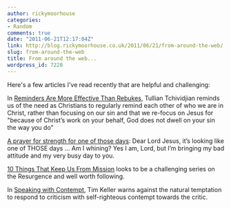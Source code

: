 ```yaml
---
author: rickymoorhouse
categories:
- Random
comments: true
date: "2011-06-21T12:17:04Z"
link: http://blog.rickymoorhouse.co.uk/2011/06/21/from-around-the-web/
slug: from-around-the-web
title: From around the web...
wordpress_id: 7228
---
```


Here's a few articles I've read recently that are helpful and challenging:

In [Reminders Are More Effective Than Rebukes](http://thegospelcoalition.org/blogs/tullian/2011/02/14/reminders-are-more-effective-than-rebukes/), Tullian Tchividjian reminds us of the need as Christians to regularly remind each other of who we are in Christ, rather than focusing on our sin and that we re-focus on Jesus for "because of Christ’s work on your behalf, God does not dwell on your sin the way you do"

[A prayer for strength for one of those days](http://thegospelcoalition.org/blogs/scottysmith/2011/06/16/a-prayer-for-strength-for-one-of-those-days/): Dear Lord Jesus, it’s looking like one of THOSE days ... Am I whining? Yes I am, Lord, but I’m bringing my bad attitude and my very busy day to you.

[10 Things That Keep Us From Mission](http://theresurgence.com/2011/06/13/10-things-that-keep-us-from-mission) looks to be a challenging series on the Resurgence and well worth following.

In [Speaking with Contempt](http://redeemercitytocity.com/blog/view.jsp?Blog_param=361), Tim Keller warns against the natural temptation to respond to criticism with self-righteous contempt towards the critic.
